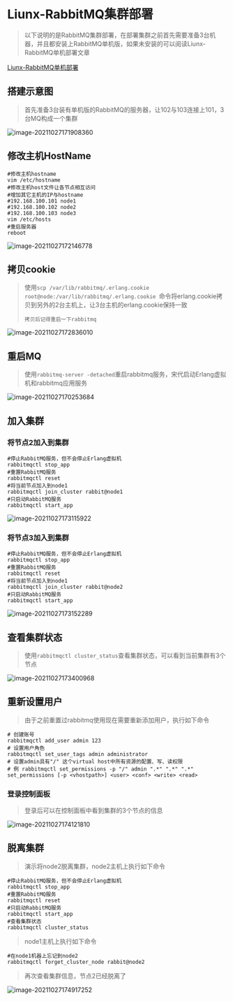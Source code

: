 # Liunx-RabbitMQ集群部署

> 以下说明的是RabbitMQ集群部署，在部署集群之前首先需要准备3台机器，并且都安装上RabbitMQ单机版，如果未安装的可以阅读Liunx-RabbitMQ单机部署文章

[Liunx-RabbitMQ单机部署](https://blog.csdn.net/weixin_44642403/article/details/120931857)

## 搭建示意图

> 首先准备3台装有单机版的RabbitMQ的服务器，让102与103连接上101，3台MQ构成一个集群

![image-20211027171908360](./images/image-20211027171908360.png)

## 修改主机HostName

~~~shell
#修改主机hostname
vim /etc/hostname
#修改主机host文件让各节点相互访问
#增加其它主机的IP与hostname
#192.168.100.101 node1
#192.168.100.102 node2
#192.168.100.103 node3
vim /etc/hosts
#重启服务器
reboot
~~~

![image-20211027172146778](./images/image-20211027172146778.png)

## 拷贝cookie 

> 使用`scp /var/lib/rabbitmq/.erlang.cookie root@node:/var/lib/rabbitmq/.erlang.cookie `命令将erlang.cookie拷贝到另外的2台主机上，让3台主机的erlang.cookie保持一致
>
> `拷贝后记得重启一下rabbitmq`

![image-20211027172836010](./images/image-20211027172836010.png)

## 重启MQ

> 使用`rabbitmq-server -detached`重启rabbitmq服务，宋代启动Erlang虚拟机和rabbitmq应用服务

![image-20211027170253684](./images/image-20211027170253684.png)

## 加入集群

### 将节点2加入到集群

~~~shell
#停止RabbitMQ服务，但不会停止Erlang虚拟机
rabbitmqctl stop_app
#重置RabbitMQ服务
rabbitmqctl reset
#将当前节点加入到node1
rabbitmqctl join_cluster rabbit@node1
#只启动RabbitMQ服务
rabbitmqctl start_app
~~~

![image-20211027173115922](./images/image-20211027173115922.png)

### 将节点3加入到集群

~~~shell
#停止RabbitMQ服务，但不会停止Erlang虚拟机
rabbitmqctl stop_app
#重置RabbitMQ服务
rabbitmqctl reset
#将当前节点加入到node1
rabbitmqctl join_cluster rabbit@node2
#只启动RabbitMQ服务
rabbitmqctl start_app
~~~

![image-20211027173152289](./images/image-20211027173152289.png)

## 查看集群状态

> 使用`rabbitmqctl cluster_status`查看集群状态，可以看到当前集群有3个节点

![image-20211027173400968](./images/image-20211027173400968.png)

## 重新设置用户

> 由于之前重置过rabbitmq使用现在需要重新添加用户，执行如下命令

~~~shell
# 创建账号
rabbitmqctl add_user admin 123
# 设置用户角色
rabbitmqctl set_user_tags admin administrator
# 设置admin具有"/" 这个virtual host中所有资源的配置、写、读权限
# 例 rabbitmqctl set_permissions -p "/" admin ".*" ".*" ".*"
set_permissions [-p <vhostpath>] <user> <conf> <write> <read>
~~~

### 登录控制面板

> 登录后可以在控制面板中看到集群的3个节点的信息

![image-20211027174121810](./images/image-20211027174121810.png)

## 脱离集群

> 演示将node2脱离集群，node2主机上执行如下命令

~~~shell
#停止RabbitMQ服务，但不会停止Erlang虚拟机
rabbitmqctl stop_app
#重置RabbitMQ服务
rabbitmqctl reset
#只启动RabbitMQ服务
rabbitmqctl start_app
#查看集群状态
rabbitmqctl cluster_status
~~~

> node1主机上执行如下命令

~~~shell
#在node1机器上忘记到node2
rabbitmqctl forget_cluster_node rabbit@node2
~~~

> 再次查看集群信息，节点2已经脱离了

![image-20211027174917252](./images/image-20211027174917252.png)
